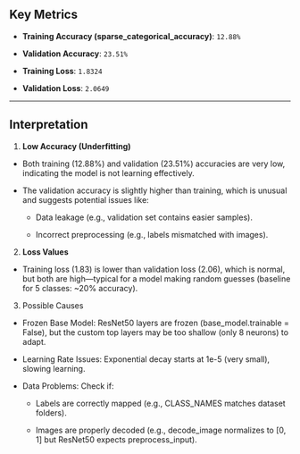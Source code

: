 ## Key Metrics
- **Training Accuracy (sparse_categorical_accuracy)**: `12.88%`

- **Validation Accuracy**: `23.51%`

- **Training Loss**: `1.8324`

- **Validation Loss**: `2.0649`

-------

## Interpretation
1. **Low Accuracy (Underfitting)**

  - Both training (12.88%) and validation (23.51%) accuracies are very low, indicating the model is not learning effectively.

  - The validation accuracy is slightly higher than training, which is unusual and suggests potential issues like:

    - Data leakage (e.g., validation set contains easier samples).

    - Incorrect preprocessing (e.g., labels mismatched with images).

2. **Loss Values**

  - Training loss (1.83) is lower than validation loss (2.06), which is normal, but both are high—typical for a model making random guesses (baseline for 5 classes: ~20% accuracy).

3. Possible Causes

  - Frozen Base Model: ResNet50 layers are frozen (base_model.trainable = False), but the custom top layers may be too shallow (only 8 neurons) to adapt.

  - Learning Rate Issues: Exponential decay starts at 1e-5 (very small), slowing learning.

  - Data Problems: Check if:

    - Labels are correctly mapped (e.g., CLASS_NAMES matches dataset folders).

    - Images are properly decoded (e.g., decode_image normalizes to [0, 1] but ResNet50 expects preprocess_input).
